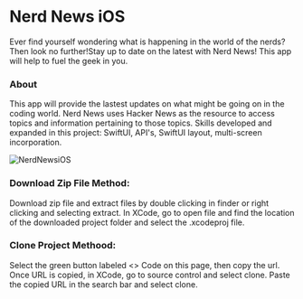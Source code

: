 # Nerd News iOS

Ever find yourself wondering what is happening in the world of the nerds? Then look no further!Stay up to date on the latest with Nerd News! This app will help to fuel the geek in you. 

### About
This app will provide the lastest updates on what might be going on in the coding world. Nerd News uses Hacker News as the resource to access topics and information pertaining to those topics. 
Skills developed and expanded in this project: SwiftUI, API's, SwiftUI layout, multi-screen incorporation. 

![NerdNewsiOS](https://user-images.githubusercontent.com/79613749/233328472-14ab3287-4611-420a-8ffd-d3e1f2196a8f.png)





### Download Zip File Method:
Download zip file and extract files by double clicking in finder or right clicking and selecting extract. In XCode, go to open file and find the location of the downloaded project folder and select the .xcodeproj file.

### Clone Project Methood:
Select the green button labeled <> Code on this page, then copy the url. Once URL is copied, in XCode, go to source control and select clone. Paste the copied URL in the search bar and select clone.
